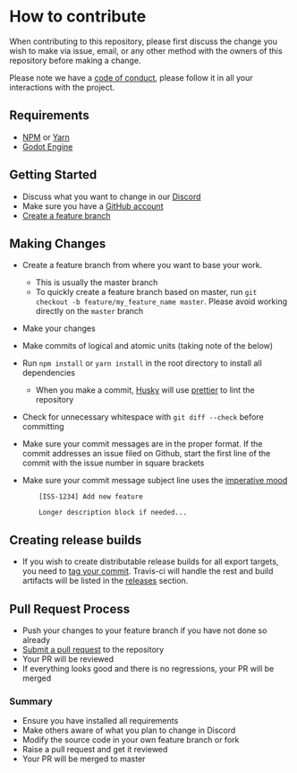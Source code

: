 # How to contribute

When contributing to this repository, please first discuss the change you wish
to make via issue, email, or any other method with the owners of this repository
before making a change.

Please note we have a [code of conduct](/CODE_OF_CONDUCT.md), please follow it in
all your interactions with the project.

## Requirements

- [NPM](https://www.npmjs.com/get-npm) or
  [Yarn](https://yarnpkg.com/lang/en/docs/install/#windows-stable)
- [Godot Engine](https://yarnpkg.com/lang/en/docs/install/#windows-stable)

## Getting Started

- Discuss what you want to change in our [Discord](https://discord.gg/Jeuxa44)
- Make sure you have a [GitHub account](https://github.com/signup/free)
- [Create a feature branch](https://gist.github.com/vlandham/3b2b79c40bc7353ae95a)

## Making Changes

- Create a feature branch from where you want to base your work.
  - This is usually the master branch
  - To quickly create a feature branch based on master, run
    `git checkout -b feature/my_feature_name master`. Please avoid working
    directly on the `master` branch
- Make your changes
- Make commits of logical and atomic units (taking note of the below)
- Run `npm install` or `yarn install` in the root directory to install all
  dependencies
  - When you make a commit, [Husky](https://github.com/typicode/husky) will use
    [prettier](https://github.com/prettier/prettier) to lint the repository
- Check for unnecessary whitespace with `git diff --check` before committing
- Make sure your commit messages are in the proper format. If the commit
  addresses an issue filed on Github, start the first line of the commit with
  the issue number in square brackets
- Make sure your commit message subject line uses the
  [imperative mood](https://en.wikipedia.org/wiki/Imperative_mood)

  ```
      [ISS-1234] Add new feature

      Longer description block if needed...
  ```

## Creating release builds

- If you wish to create distributable release builds for all export targets, you need to [tag your commit](https://git-scm.com/book/en/v2/Git-Basics-Tagging). Travis-ci will handle the rest and build artifacts will be listed in the [releases](https://github.com/sneyed/game-off-2018/releases) section.

## Pull Request Process

- Push your changes to your feature branch if you have not done so already
- [Submit a pull request](https://help.github.com/articles/creating-a-pull-request/)
  to the repository
- Your PR will be reviewed
- If everything looks good and there is no regressions, your PR will be merged

### Summary

- Ensure you have installed all requirements
- Make others aware of what you plan to change in Discord
- Modify the source code in your own feature branch or fork
- Raise a pull request and get it reviewed
- Your PR will be merged to master
